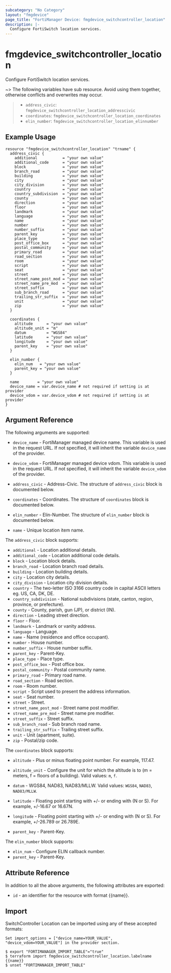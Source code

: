 ```yaml
---
subcategory: "No Category"
layout: "fmgdevice"
page_title: "FortiManager Device: fmgdevice_switchcontroller_location"
description: |-
  Configure FortiSwitch location services.
---
```


# fmgdevice_switchcontroller_location
Configure FortiSwitch location services.

~> The following variables have sub resource. Avoid using them together, otherwise conflicts and overwrites may occur.
>- `address_civic`: `fmgdevice_switchcontroller_location_addresscivic`
>- `coordinates`: `fmgdevice_switchcontroller_location_coordinates`
>- `elin_number`: `fmgdevice_switchcontroller_location_elinnumber`



## Example Usage

```hcl
resource "fmgdevice_switchcontroller_location" "trname" {
  address_civic {
    additional           = "your own value"
    additional_code      = "your own value"
    block                = "your own value"
    branch_road          = "your own value"
    building             = "your own value"
    city                 = "your own value"
    city_division        = "your own value"
    country              = "your own value"
    country_subdivision  = "your own value"
    county               = "your own value"
    direction            = "your own value"
    floor                = "your own value"
    landmark             = "your own value"
    language             = "your own value"
    name                 = "your own value"
    number               = "your own value"
    number_suffix        = "your own value"
    parent_key           = "your own value"
    place_type           = "your own value"
    post_office_box      = "your own value"
    postal_community     = "your own value"
    primary_road         = "your own value"
    road_section         = "your own value"
    room                 = "your own value"
    script               = "your own value"
    seat                 = "your own value"
    street               = "your own value"
    street_name_post_mod = "your own value"
    street_name_pre_mod  = "your own value"
    street_suffix        = "your own value"
    sub_branch_road      = "your own value"
    trailing_str_suffix  = "your own value"
    unit                 = "your own value"
    zip                  = "your own value"
  }

  coordinates {
    altitude      = "your own value"
    altitude_unit = "m"
    datum         = "WGS84"
    latitude      = "your own value"
    longitude     = "your own value"
    parent_key    = "your own value"
  }

  elin_number {
    elin_num   = "your own value"
    parent_key = "your own value"
  }

  name        = "your own value"
  device_name = var.device_name # not required if setting is at provider
  device_vdom = var.device_vdom # not required if setting is at provider
}
```

## Argument Reference


The following arguments are supported:

* `device_name` - FortiManager managed device name. This variable is used in the request URL. If not specified, it will inherit the variable `device_name` of the provider.
* `device_vdom` - FortiManager managed device vdom. This variable is used in the request URL. If not specified, it will inherit the variable `device_vdom` of the provider.

* `address_civic` - Address-Civic. The structure of `address_civic` block is documented below.
* `coordinates` - Coordinates. The structure of `coordinates` block is documented below.
* `elin_number` - Elin-Number. The structure of `elin_number` block is documented below.
* `name` - Unique location item name.

The `address_civic` block supports:

* `additional` - Location additional details.
* `additional_code` - Location additional code details.
* `block` - Location block details.
* `branch_road` - Location branch road details.
* `building` - Location building details.
* `city` - Location city details.
* `city_division` - Location city division details.
* `country` - The two-letter ISO 3166 country code in capital ASCII letters eg. US, CA, DK, DE.
* `country_subdivision` - National subdivisions (state, canton, region, province, or prefecture).
* `county` - County, parish, gun (JP), or district (IN).
* `direction` - Leading street direction.
* `floor` - Floor.
* `landmark` - Landmark or vanity address.
* `language` - Language.
* `name` - Name (residence and office occupant).
* `number` - House number.
* `number_suffix` - House number suffix.
* `parent_key` - Parent-Key.
* `place_type` - Place type.
* `post_office_box` - Post office box.
* `postal_community` - Postal community name.
* `primary_road` - Primary road name.
* `road_section` - Road section.
* `room` - Room number.
* `script` - Script used to present the address information.
* `seat` - Seat number.
* `street` - Street.
* `street_name_post_mod` - Street name post modifier.
* `street_name_pre_mod` - Street name pre modifier.
* `street_suffix` - Street suffix.
* `sub_branch_road` - Sub branch road name.
* `trailing_str_suffix` - Trailing street suffix.
* `unit` - Unit (apartment, suite).
* `zip` - Postal/zip code.

The `coordinates` block supports:

* `altitude` - Plus or minus floating point number. For example, 117.47.
* `altitude_unit` - Configure the unit for which the altitude is to (m = meters, f = floors of a building). Valid values: `m`, `f`.

* `datum` - WGS84, NAD83, NAD83/MLLW. Valid values: `WGS84`, `NAD83`, `NAD83/MLLW`.

* `latitude` - Floating point starting with +/- or ending with (N or S). For example, +/-16.67 or 16.67N.
* `longitude` - Floating point starting with +/- or ending with (N or S). For example, +/-26.789 or 26.789E.
* `parent_key` - Parent-Key.

The `elin_number` block supports:

* `elin_num` - Configure ELIN callback number.
* `parent_key` - Parent-Key.


## Attribute Reference

In addition to all the above arguments, the following attributes are exported:
* `id` - an identifier for the resource with format {{name}}.

## Import

SwitchController Location can be imported using any of these accepted formats:
```
Set import_options = ["device_name=YOUR_VALUE", "device_vdom=YOUR_VALUE"] in the provider section.

$ export "FORTIMANAGER_IMPORT_TABLE"="true"
$ terraform import fmgdevice_switchcontroller_location.labelname {{name}}
$ unset "FORTIMANAGER_IMPORT_TABLE"
```

